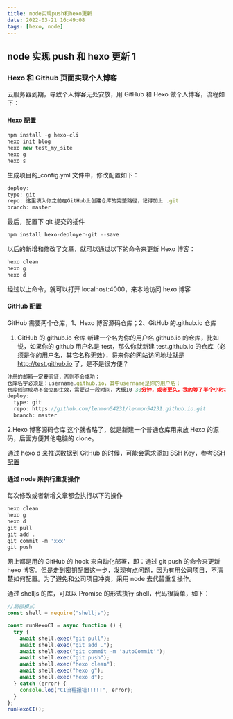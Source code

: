 ```yaml
---
title: node实现push和hexo更新
date: 2022-03-21 16:49:08
tags: [hexo, node]
---
```


## node 实现 push 和 hexo 更新 1

### Hexo 和 Github 页面实现个人博客

云服务器到期，导致个人博客无处安放，用 GitHub 和 Hexo 做个人博客，流程如下：

<!-- more -->

#### Hexo 配置

```js
npm install -g hexo-cli
hexo init blog
hexo new test_my_site
hexo g
hexo s
```

生成项目的\_config.yml 文件中，修改配置如下：

```js
deploy:
type: git
repo: 这里填入你之前在GitHub上创建仓库的完整路径，记得加上 .git
branch: master
```

最后，配置下 git 提交的插件

```js
npm install hexo-deployer-git --save
```

以后的新增和修改了文章，就可以通过以下的命令来更新 Hexo 博客：

```js
hexo clean
hexo g
hexo d
```

经过以上命令，就可以打开 localhost:4000，来本地访问 hexo 博客

#### GitHub 配置

GitHub 需要两个仓库，1、Hexo 博客源码仓库；2、GitHub 的.github.io 仓库

1. GitHub 的.github.io 仓库
   新建一个名为你的用户名.github.io 的仓库，比如说，如果你的 github 用户名是 test，那么你就新建 test.github.io 的仓库（必须是你的用户名，其它名称无效），将来你的网站访问地址就是 http://test.github.io 了，是不是很方便？

```js
注册的邮箱一定要验证，否则不会成功；
仓库名字必须是：username.github.io，其中username是你的用户名；
仓库创建成功不会立即生效，需要过一段时间，大概10-30分钟，或者更久，我的等了半个小时才生效；
deploy:
  type: git
  repo: https://github.com/lenmon54231/lenmon54231.github.io.git
  branch: master
```

2.Hexo 博客源码仓库
这个就省略了，就是新建一个普通仓库用来放 Hexo 的源码，后面方便其他电脑的 clone。

通过 hexo d 来推送数据到 GitHub 的时候，可能会需求添加 SSH Key，参考[SSH 配置](https://lenmon54231.github.io/2022/03/02/APP%E5%92%8CH5%20%E7%9A%84%E4%BA%A4%E4%BA%92%E6%96%B9%E5%BC%8F/)

#### 通过 node 来执行重复操作

每次修改或者新增文章都会执行以下的操作

```js
hexo clean
hexo g
hexo d
git pull
git add .
git commit -m 'xxx'
git push
```

网上都是用的 GitHub 的 hook 来自动化部署，即：通过 git push 的命令来更新 hexo 博客。但是走到密钥配置这一步，发现有点问题，因为有用公司项目，不清楚如何配置。为了避免和公司项目冲突，采用 node 去代替重复操作。

通过 shelljs 的库，可以以 Promise 的形式执行 shell，代码很简单，如下：

```js
//局部模式
const shell = require("shelljs");

const runHexoCI = async function () {
  try {
    await shell.exec("git pull");
    await shell.exec("git add .");
    await shell.exec("git commit -m 'autoCommit'");
    await shell.exec("git push");
    await shell.exec("hexo clean");
    await shell.exec("hexo g");
    await shell.exec("hexo d");
  } catch (error) {
    console.log("CI流程报错!!!!!", error);
  }
};
runHexoCI();
```
